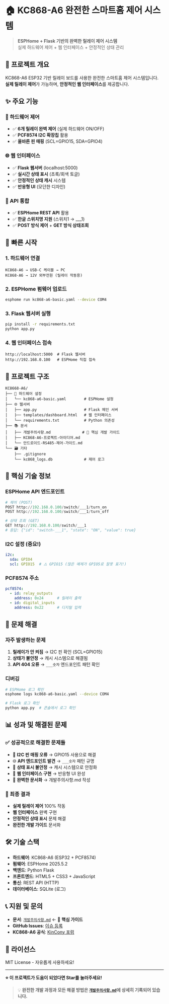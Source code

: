 # 🏠 KC868-A6 완전한 스마트홈 제어 시스템

> **ESPHome + Flask 기반의 완벽한 릴레이 제어 시스템**  
> 실제 하드웨어 제어 + 웹 인터페이스 + 안정적인 상태 관리

## 🎯 프로젝트 개요

KC868-A6 ESP32 기반 릴레이 보드를 사용한 완전한 스마트홈 제어 시스템입니다.  
**실제 릴레이 제어**가 가능하며, **안정적인 웹 인터페이스**를 제공합니다.

## ✨ 주요 기능

### 🔧 하드웨어 제어
- ✅ **6개 릴레이 완벽 제어** (실제 하드웨어 ON/OFF)
- ✅ **PCF8574 I2C 확장칩** 활용
- ✅ **올바른 핀 매핑** (SCL=GPIO15, SDA=GPIO4)

### 🌐 웹 인터페이스  
- ✅ **Flask 웹서버** (localhost:5000)
- ✅ **실시간 상태 표시** (초록/회색 토글)
- ✅ **안정적인 상태 캐시** 시스템
- ✅ **반응형 UI** (모던한 디자인)

### 📡 API 통합
- ✅ **ESPHome REST API** 활용
- ✅ **한글 스위치명 지원** (스위치1 → ___1)
- ✅ **POST 방식 제어** + **GET 방식 상태조회**

## 🚀 빠른 시작

### 1. 하드웨어 연결
```
KC868-A6 → USB-C 케이블 → PC
KC868-A6 → 12V 외부전원 (릴레이 작동용)
```

### 2. ESPHome 펌웨어 업로드
```bash
esphome run kc868-a6-basic.yaml --device COM4
```

### 3. Flask 웹서버 실행
```bash
pip install -r requirements.txt
python app.py
```

### 4. 웹 인터페이스 접속
```
http://localhost:5000  # Flask 웹서버
http://192.168.0.100   # ESPHome 직접 접속
```

## 📁 프로젝트 구조

```
KC8668-A6/
├── 🔧 하드웨어 설정
│   └── kc868-a6-basic.yaml        # ESPHome 설정
├── 🌐 웹서버
│   ├── app.py                     # Flask 메인 서버
│   ├── templates/dashboard.html   # 웹 인터페이스
│   └── requirements.txt           # Python 의존성
├── 📚 문서
│   ├── 개발주의사항.md              # 🌟 핵심 개발 가이드
│   ├── KC868-A6-프로젝트-아이디어.md
│   └── 안드로이드-RS485-제어-가이드.md
└── 🗃️ 기타
    ├── .gitignore
    └── kc868_logs.db              # 제어 로그
```

## 🔑 핵심 기술 정보

### ESPHome API 엔드포인트
```python
# 제어 (POST)
POST http://192.168.0.100/switch/___1/turn_on
POST http://192.168.0.100/switch/___1/turn_off

# 상태 조회 (GET)
GET http://192.168.0.100/switch/___1
# 응답: {"id": "switch-___1", "state": "ON", "value": true}
```

### I2C 설정 (중요!)
```yaml
i2c:
  sda: GPIO4
  scl: GPIO15  # ⚠️ GPIO15 (많은 예제가 GPIO5로 잘못 표기!)
```

### PCF8574 주소
```yaml
pcf8574:
  - id: relay_outputs
    address: 0x24      # 릴레이 출력
  - id: digital_inputs  
    address: 0x22      # 디지털 입력
```

## 🐛 문제 해결

### 자주 발생하는 문제
1. **릴레이가 안 켜짐** → I2C 핀 확인 (SCL=GPIO15)
2. **상태가 불안정** → 캐시 시스템으로 해결됨
3. **API 404 오류** → `___숫자` 엔드포인트 패턴 확인

### 디버깅
```bash
# ESPHome 로그 확인
esphome logs kc868-a6-basic.yaml --device COM4

# Flask 로그 확인  
python app.py  # 콘솔에서 로그 확인
```

## 📊 성과 및 해결된 문제

### ✅ 성공적으로 해결한 문제들
- 🔧 **I2C 핀 매핑 오류** → GPIO15 사용으로 해결
- 🌐 **API 엔드포인트 발견** → `___숫자` 패턴 규명  
- 🎯 **상태 표시 불안정** → 캐시 시스템으로 안정화
- 📱 **웹 인터페이스 구현** → 반응형 UI 완성
- 📝 **완벽한 문서화** → 개발주의사항.md 작성

### 🎉 최종 결과
- **실제 릴레이 제어** 100% 작동
- **웹 인터페이스** 완벽 구현
- **안정적인 상태 표시** 문제 해결
- **완전한 개발 가이드** 문서화

## 🛠️ 기술 스택

- **하드웨어**: KC868-A6 (ESP32 + PCF8574)
- **펌웨어**: ESPHome 2025.5.2
- **백엔드**: Python Flask
- **프론트엔드**: HTML5 + CSS3 + JavaScript
- **통신**: REST API (HTTP)
- **데이터베이스**: SQLite (로그)

## 📞 지원 및 문의

- **문서**: [`개발주의사항.md`](./개발주의사항.md) ← 🌟 **핵심 가이드**
- **GitHub Issues**: [이슈 등록](https://github.com/mkdata95/kc868-A6-control/issues)
- **KC868-A6 공식**: [KinCony 포럼](https://www.kincony.com/forum/)

## 📜 라이선스

MIT License - 자유롭게 사용하세요!

---

**⭐ 이 프로젝트가 도움이 되었다면 Star를 눌러주세요!**

> 💡 **완전한 개발 과정과 모든 해결 방법은 [`개발주의사항.md`](./개발주의사항.md)에 상세히 기록되어 있습니다.** 